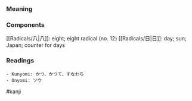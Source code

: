 ### Meaning



### Components

[[Radicals/八|八]]: eight; eight radical (no. 12) [[Radicals/日|日]]: day; sun; Japan; counter for days

### Readings

```
- Kunyomi: かつ、かつて、すなわち
- Onyomi: ソウ
```

#kanji